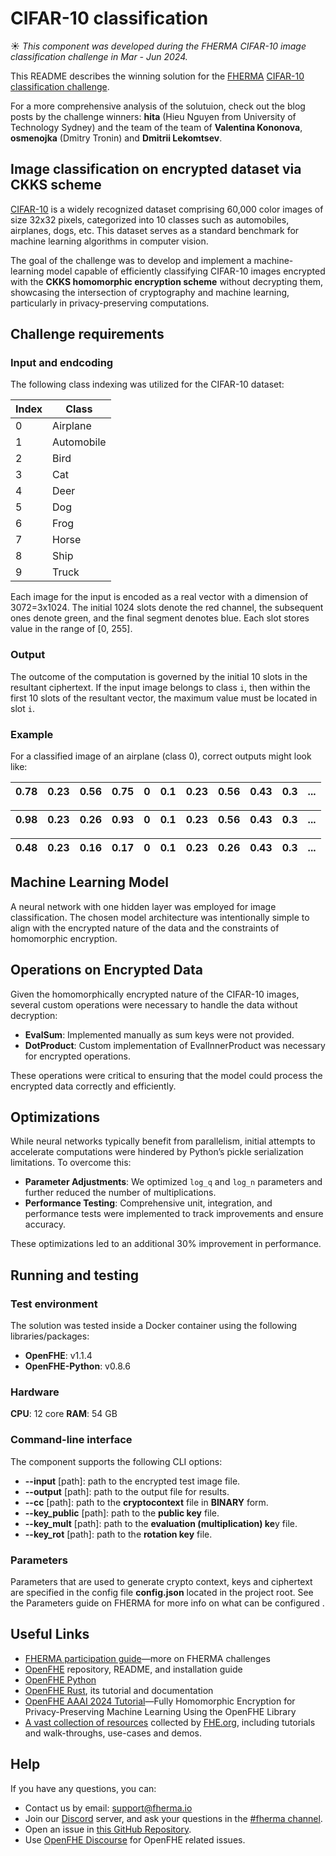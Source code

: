 # CIFAR-10 classification

☀️ *This component was developed during the FHERMA CIFAR-10 image classification challenge in Mar - Jun 2024.*

This README describes the winning solution for the [FHERMA](https://fherma.io) [CIFAR-10 classification challenge](https://fherma.io/challenges/652bf663485c878710fd0209).

For a more comprehensive analysis of the solutuion, check out the blog posts by the challenge winners: **hita** (Hieu Nguyen from University of Technology Sydney) and the team of the team of **Valentina Kononova**, **osmenojka** (Dmitry Tronin) and **Dmitrii Lekomtsev**.

## Image classification on encrypted dataset via CKKS scheme

[CIFAR-10](https://www.cs.toronto.edu/~kriz/cifar.html) is a widely recognized dataset comprising 60,000 color images of size 32x32 pixels, categorized into 10 classes such as automobiles, airplanes, dogs, etc.
This dataset serves as a standard benchmark for machine learning algorithms in computer vision.

The goal of the challenge was to develop and implement a machine-learning model capable of efficiently classifying CIFAR-10 images encrypted with the **CKKS homomorphic encryption scheme** without decrypting them, showcasing the intersection of cryptography and machine learning, particularly in privacy-preserving computations.

## Challenge requirements
### Input and endcoding

The following class indexing was utilized for the CIFAR-10 dataset:

| Index | Class| 
| -------- | -------- | 
| 0     | Airplane    |
| 1     | Automobile  |
| 2     | Bird   |
| 3     | Cat    |
| 4     | Deer	    |
| 5     | Dog    |
| 6     | Frog    |
| 7     | Horse    |
| 8     | Ship    |
| 9     | Truck    |

Each image for the input is encoded as a real vector with a dimension of 3072=3x1024.
The initial 1024 slots denote the red channel, the subsequent ones denote green, and the final segment denotes blue.
Each slot stores value in the range of [0, 255].

### Output

The outcome of the computation is governed by the initial 10 slots in the resultant ciphertext.
If the input image belongs to class `i`, then within the first 10 slots of the resultant vector, the maximum value must be located in slot `i`.

### Example

For a classified image of an airplane (class 0), correct outputs might look like:

| 0.78 | 0.23 | 0.56 | 0.75 | 0 | 0.1 | 0.23 | 0.56 | 0.43 | 0.3 | ... |
|---|---|---|---|---|---|---|---|---|---|---|

| 0.98 | 0.23 | 0.26 | 0.93 | 0 | 0.1 | 0.23 | 0.56 | 0.43 | 0.3 | ... |
|---|---|---|---|---|---|---|---|---|---|---|

| 0.48 | 0.23 | 0.16 | 0.17 | 0 | 0.1 | 0.23 | 0.26 | 0.43 | 0.3 | ... |
|---|---|---|---|---|---|---|---|---|---|---|

## Machine Learning Model

A neural network with one hidden layer was employed for image classification. The chosen model architecture was intentionally simple to align with the encrypted nature of the data and the constraints of homomorphic encryption. 

## Operations on Encrypted Data

Given the homomorphically encrypted nature of the CIFAR-10 images, several custom operations were necessary to handle the data without decryption:

- **EvalSum**: Implemented manually as sum keys were not provided.
- **DotProduct**: Custom implementation of EvalInnerProduct was necessary for encrypted operations.

These operations were critical to ensuring that the model could process the encrypted data correctly and efficiently.

## Optimizations

While neural networks typically benefit from parallelism, initial attempts to accelerate computations were hindered by Python’s pickle serialization limitations. To overcome this:

- **Parameter Adjustments**: We optimized `log_q` and `log_n` parameters and further reduced the number of multiplications.
- **Performance Testing**: Comprehensive unit, integration, and performance tests were implemented to track improvements and ensure accuracy.

These optimizations led to an additional 30% improvement in performance.

## Running and testing
### Test environment

The solution was tested inside a Docker container using the following libraries/packages:

- **OpenFHE**: v1.1.4
- **OpenFHE-Python**: v0.8.6

### Hardware

**CPU**: 12 core
**RAM**: 54 GB

### Command-line interface

The component supports the following CLI options:

- **--input** [path]: path to the encrypted test image file.
- **--output** [path]: path to the output file for results.
- **--cc** [path]: path to the **cryptocontext** file in **BINARY** form.
- **--key_public** [path]: path to the **public key** file.
- **--key_mult** [path]: path to the **evaluation (multiplication) ke**y file.
- **--key_rot** [path]: path to the **rotation key** file.

### Parameters

Parameters that are used to generate crypto context, keys and ciphertext are specified in the config file **config.json** located in the project root.
See the Parameters guide on FHERMA for more info on what can be configured
[]().

## Useful Links

* [FHERMA participation guide](https://fherma.io/how_it_works)—more on FHERMA challenges
* [OpenFHE](https://github.com/openfheorg/openfhe-development) repository, README, and installation guide
* [OpenFHE Python](https://github.com/openfheorg/openfhe-python)
* [OpenFHE Rust](https://github.com/fairmath/openfhe-rs), its tutorial and documentation
* [OpenFHE AAAI 2024 Tutorial](https://openfheorg.github.io/aaai-2024-lab-materials/)—Fully Homomorphic Encryption for Privacy-Preserving Machine Learning Using the OpenFHE Library
* [A vast collection of resources](https://fhe.org/resources) collected by [FHE.org](http://FHE.org), including tutorials and walk-throughs, use-cases and demos.

## Help

If you have any questions, you can:
* Contact us by email: support@fherma.io
* Join our [Discord](https://discord.gg/NfhXwyr9M5) server, and ask your questions in the [#fherma channel](https://discord.com/channels/1163764915803279360/1167875954392187030).
* Open an issue in [this GitHub Repository](https://github.com/fairmath/polycircuit).
* Use [OpenFHE Discourse](https://openfhe.discourse.group) for OpenFHE related issues.
